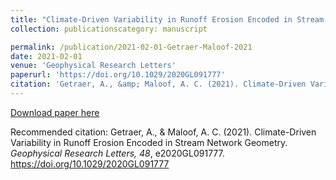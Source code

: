 ```yaml
---
title: "Climate-Driven Variability in Runoff Erosion Encoded in Stream Network Geometry"
collection: publicationscategory: manuscript

permalink: /publication/2021-02-01-Getraer-Maloof-2021
date: 2021-02-01
venue: 'Geophysical Research Letters'
paperurl: 'https://doi.org/10.1029/2020GL091777'
citation: 'Getraer, A., &amp; Maloof, A. C. (2021). Climate-Driven Variability in Runoff Erosion Encoded in Stream Network Geometry. <i>Geophysical Research Letters, 48</i>, e2020GL091777. https://doi.org/10.1029/2020GL091777'
---
```

[Download paper here](https://doi.org/10.1029/2020GL091777)

Recommended citation: Getraer, A., & Maloof, A. C. (2021). Climate-Driven Variability in Runoff Erosion Encoded in Stream Network Geometry. <i>Geophysical Research Letters, 48</i>, e2020GL091777. https://doi.org/10.1029/2020GL091777